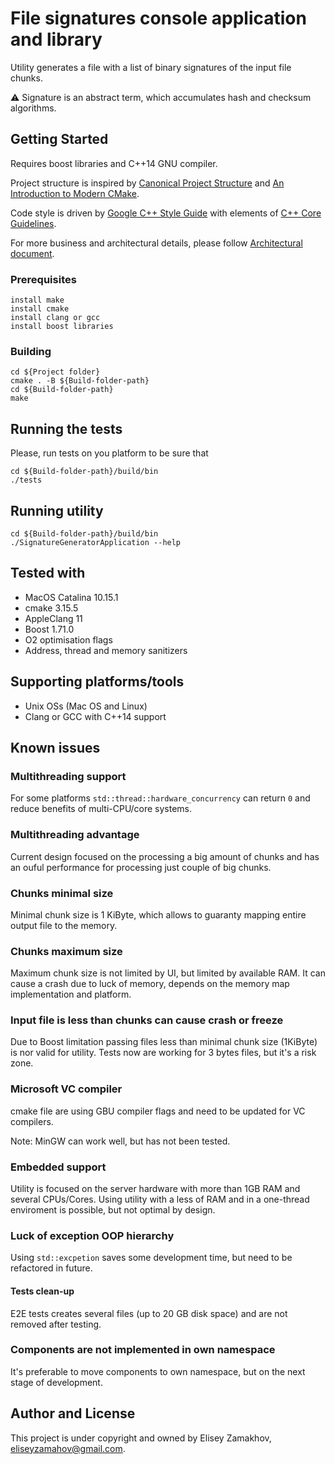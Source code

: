 # File signatures console application and library

Utility generates a file with a list of binary signatures of the input file chunks.

:warning: Signature is an abstract term, which accumulates hash and checksum algorithms.

## Getting Started

Requires boost libraries and C++14 GNU compiler.

Project structure is inspired by 
[Canonical Project Structure](http://www.open-std.org/jtc1/sc22/wg21/docs/papers/2018/p1204r0.html)
and [An Introduction to Modern CMake](https://cliutils.gitlab.io/modern-cmake/chapters/basics/structure.html).

Code style is driven by [Google C++ Style Guide](https://google.github.io/styleguide/cppguide.html) with elements of
[C++ Core Guidelines](https://github.com/isocpp/CppCoreGuidelines/blob/master/CppCoreGuidelines.md).

For more business and architectural details, please follow
[Architectural document](Documentation/Architecture.md).

### Prerequisites

```
install make
install cmake
install clang or gcc
install boost libraries
```

### Building

```
cd ${Project folder}
cmake . -B ${Build-folder-path}
cd ${Build-folder-path}
make
```

## Running the tests

Please, run tests on you platform to be sure that 

```
cd ${Build-folder-path}/build/bin
./tests
```

## Running utility

```
cd ${Build-folder-path}/build/bin
./SignatureGeneratorApplication --help
```

## Tested with

* MacOS Catalina 10.15.1
* cmake 3.15.5
* AppleClang 11
* Boost 1.71.0
* O2 optimisation flags
* Address, thread and memory sanitizers

## Supporting platforms/tools

* Unix OSs (Mac OS and Linux)
* Clang or GCC with C++14 support

## Known issues

### Multithreading support
For some platforms `std::thread::hardware_concurrency` can return `0` and reduce benefits of multi-CPU/core systems.

### Multithreading advantage
Current design focused on the processing a big amount of chunks and has an ouful performance 
for processing just couple of big chunks.

### Chunks minimal size
Minimal chunk size is 1 KiByte, which allows to guaranty mapping entire output file to the memory.

### Chunks maximum size
Maximum chunk size is not limited by UI, but limited by available RAM.
It can cause a crash due to luck of memory, depends on the memory map implementation and platform.

### Input file is less than chunks can cause crash or freeze
Due to Boost limitation passing files less than minimal chunk size (1KiByte) is nor valid for utility.
Tests now are working for 3 bytes files, but it's a risk zone.

### Microsoft VC compiler
cmake file are using GBU compiler flags and need to be updated for VC compilers.

Note: MinGW can work well, but has not been tested.

### Embedded support
Utility is focused on the server hardware with more than 1GB RAM and several CPUs/Cores.
Using utility with a less of RAM and in a one-thread enviroment is possible, but not optimal by design.

### Luck of exception OOP hierarchy
Using `std::excpetion` saves some development time, but need to be refactored in future.

#### Tests clean-up
E2E tests creates several files (up to 20 GB disk space) and are not removed after testing.

### Components are not implemented in own namespace
It's preferable to move components to own namespace, but on the next stage of development.

## Author and License

This project is under copyright and owned by Elisey Zamakhov, eliseyzamahov@gmail.com.